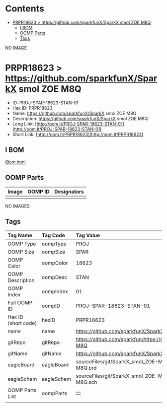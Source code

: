 



Contents
========

* [PRPR18623 > https://github.com/sparkfunX/SparkX smol ZOE M8Q](#prpr18623--httpsgithubcomsparkfunxsparkx-smol-zoe-m8q)
	* [I BOM](#i-bom)
	* [OOMP Parts](#oomp-parts)
	* [Tags](#tags)
  
NO IMAGE  
# PRPR18623 > https://github.com/sparkfunX/SparkX smol ZOE M8Q

- ID: PROJ-SPAR-18623-STAN-01
- Hex ID: PRPR18623
- Name: https://github.com/sparkfunX/SparkX smol ZOE M8Q
- Description: https://github.com/sparkfunX/SparkX smol ZOE M8Q
- Long Link: [http://oom.lt/PROJ-SPAR-18623-STAN-01](http://oom.lt/PROJ-SPAR-18623-STAN-01)
- Short Link: [http://oom.lt/PRPR18623](http://oom.lt/PRPR18623)

## I BOM
  
[iBom.html](https://htmlpreview.github.io/?https://github.com/oomlout/oomlout_OOMP_projects_V2/blob/main/PROJ/SPAR/18623/STAN/01/ibom.html)
## OOMP Parts
  

|Image|OOMP ID|Designators|
| :--- | :--- | :--- |
||||
  
NO IMAGES  
## Tags
  

|Tag Name|Tag Code|Tag Value|
| :--- | :--- | :--- |
|OOMP Type|oompType|PROJ|
|OOMP Size|oompSize|SPAR|
|OOMP Color|oompColor|18623|
|OOMP Description|oompDesc|STAN|
|OOMP Index|oompIndex|01|
|Full OOMP ID|oompID|PROJ-SPAR-18623-STAN-01|
|Hex ID (short code)|hexID|PRPR18623|
|name|name|https://github.com/sparkfunX/SparkX smol ZOE M8Q|
|gitRepo|gitRepo|https://github.com/sparkfun/https://github.com/sparkfunX/SparkX_smol_ZOE-M8Q|
|gitName|gitName|https://github.com/sparkfunX/SparkX_smol_ZOE-M8Q|
|eagleBoard|eagleBoard|sourceFiles/git/SparkX_smol_ZOE-M8Q/Hardware/SparkX_smol_ZOE-M8Q.brd|
|eagleSchem|eagleSchem|sourceFiles/git/SparkX_smol_ZOE-M8Q/Hardware/SparkX_smol_ZOE-M8Q.sch|
|OOMP Parts List|oompParts|<table><tr><td></td></tr></table>|
||||
